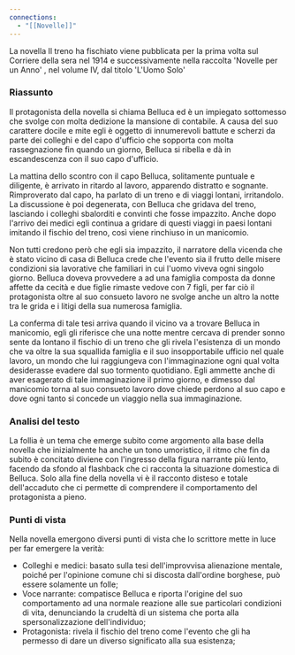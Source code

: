 ```yaml
---
connections:
  - "[[Novelle]]"
---
```

La novella Il treno ha fischiato viene pubblicata per la prima volta sul Corriere della sera nel 1914 e successivamente nella raccolta 'Novelle per un Anno' , nel volume IV, dal titolo 'L'Uomo Solo'

### Riassunto

Il protagonista della novella si chiama Belluca ed è un impiegato sottomesso che svolge con molta dedizione la mansione di contabile. A causa del suo carattere docile e mite egli è oggetto di innumerevoli battute e scherzi da parte dei colleghi e del capo d'ufficio che sopporta con molta rassegnazione fin quando un giorno, Belluca si ribella e dà in escandescenza con il suo capo d'ufficio.

La mattina dello scontro con il capo Belluca, solitamente puntuale e diligente, è arrivato in ritardo al lavoro, apparendo distratto e sognante. Rimproverato dal capo, ha parlato di un treno e di viaggi lontani, irritandolo. La discussione è poi degenerata, con Belluca che gridava del treno, lasciando i colleghi sbalorditi e convinti che fosse impazzito. Anche dopo l'arrivo dei medici egli continua a gridare di questi viaggi in paesi lontani imitando il fischio del treno, così viene rinchiuso in un manicomio.

Non tutti credono però che egli sia impazzito, il narratore della vicenda che è stato vicino di casa di Belluca crede che l'evento sia il frutto delle misere condizioni sia lavorative che familiari in cui l'uomo viveva ogni singolo giorno. Belluca doveva provvedere a ad una famiglia composta da donne affette da cecità e due figlie rimaste vedove con 7 figli, per far ciò il protagonista oltre al suo consueto lavoro ne svolge anche un altro la notte tra le grida e i litigi della sua numerosa famiglia.

La conferma di tale tesi arriva quando il vicino va a trovare Belluca in manicomio, egli gli riferisce che una notte mentre cercava di prender sonno sente da lontano il fischio di un treno che gli rivela l'esistenza di un mondo che va oltre la sua squallida famiglia e il suo insopportabile ufficio nel quale lavoro, un mondo che lui raggiungeva con l'immaginazione ogni qual volta desiderasse evadere dal suo tormento quotidiano. Egli ammette anche di aver esagerato di tale immaginazione il primo giorno, e dimesso dal manicomio torna al suo consueto lavoro dove chiede perdono al suo capo e dove ogni tanto si concede un viaggio nella sua immaginazione.

### Analisi del testo

La follia è un tema che emerge subito come argomento alla base della novella che inizialmente ha anche un tono umoristico, il ritmo che fin da subito è concitato diviene con l'ingresso della figura narrante più lento, facendo da sfondo al flashback che ci racconta la situazione domestica di Belluca. Solo alla fine della novella vi è il racconto disteso e totale dell'accaduto che ci permette di comprendere il comportamento del protagonista a pieno.

### Punti di vista

Nella novella emergono diversi punti di vista che lo scrittore mette in luce per far emergere la verità:
- Colleghi e medici: basato sulla tesi dell'improvvisa alienazione mentale, poiché per l'opinione comune chi si discosta dall'ordine borghese, può essere solamente un folle;
- Voce narrante: compatisce Belluca e riporta l'origine del suo comportamento ad una normale reazione alle sue particolari condizioni di vita, denunciando la crudeltà di un sistema che porta alla spersonalizzazione dell'individuo;
- Protagonista: rivela il fischio del treno come l'evento che gli ha permesso di dare un diverso significato alla sua esistenza;